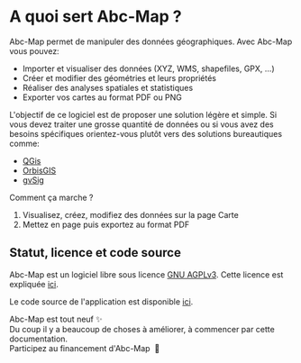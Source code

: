 <a name="features"></a>

# A quoi sert Abc-Map ?

Abc-Map permet de manipuler des données géographiques. Avec Abc-Map vous pouvez:

- Importer et visualiser des données (XYZ, WMS, shapefiles, GPX, ...)
- Créer et modifier des géométries et leurs propriétés
- Réaliser des analyses spatiales et statistiques
- Exporter vos cartes au format PDF ou PNG

L'objectif de ce logiciel est de proposer une solution légère et simple. Si vous devez traiter une grosse
quantité de données ou si vous avez des besoins spécifiques orientez-vous plutôt vers des solutions bureautiques
comme:

- <a href="https://www.qgis.org/" target='_blank'>QGis</a>
- <a href="http://orbisgis.org/" target='_blank'>OrbisGIS</a>
- <a href="http://www.gvsig.com" target='_blank'>gvSig</a>

Comment ça marche ?

1. Visualisez, créez, modifiez des données sur la page Carte
2. Mettez en page puis exportez au format PDF

## Statut, licence et code source

Abc-Map est un logiciel libre sous licence <a target='_blank' href='https://www.gnu.org/licenses/agpl-3.0.html'>GNU AGPLv3</a>. Cette licence est expliquée <a target='_blank' href='https://www.gnu.org/licenses/quick-guide-gplv3.fr.html'>ici</a>.

Le code source de l'application est disponible <a target='_blank' href='https://gitlab.com/abc-map/abc-map'>ici</a>.

<div class='alert alert-info my-3 d-flex flex-column'>
  <div>Abc-Map est tout neuf ✨ </div>
  <div>Du coup il y a beaucoup de choses à améliorer, à commencer par cette documentation.</div>

  <a class='btn btn-link mt-3' onclick='abc.goTo("/funding")'>
    Participez au financement d&apos;Abc-Map&nbsp;&nbsp;💌
  </a>
</div>
